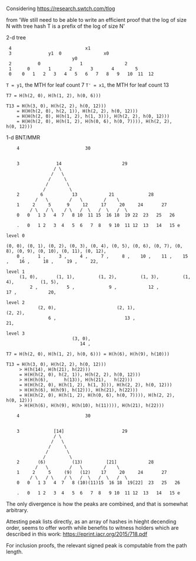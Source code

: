 Considering https://research.swtch.com/tlog

from 'We still need to be able to write an efficient proof that the log of size N with tree hash T is a prefix of the log of size N'


2-d tree

```
 4                            x1
 3              y1  0                x0
                         y0
 2          0               1                2
 1      0       1       2       3       4        5
 0    0   1   2   3   4   5   6   7   8   9   10  11  12
```

`T = y1`, the MTH for leaf count 7
`T' = x1`, the MTH for leaf count 13

`T7	= H(h(2, 0), H(h(1, 2), h(0, 6)))`

```
T13 = H(h(3, 0), H(h(2, 2), h(0, 12)))
    = H(H(h(2, 0), h(2, 1)), H(h(2, 2), h(0, 12)))
    = H(H(h(2, 0), H(h(1, 2), h(1, 3))), H(h(2, 2), h(0, 12)))
    = H(H(h(2, 0), H(h(1, 2), H(h(0, 6), h(0, 7)))), H(h(2, 2), h(0, 12)))
```

1-d BNT/MMR

```
    4                         30


    3              14                       29
                  / \
                 /   \
                /     \
               /       \
              /         \
    2        6           13            21             28
           /   \        /   \        /    \
    1     2     5      9     12     17     20     24       27
         / \   / \    / \   /  \   /  \   /  \
    0   0   1 3   4  7   8 10  11 15  16 18  19 22  23   25   26

    .   0   1 2   3  4   5  6   7  8   9 10  11 12  13   14   15 e
```


```
level 0

(0, 0), (0, 1), (0, 2), (0, 3), (0, 4), (0, 5), (0, 6), (0, 7), (0, 8), (0, 9), (0, 10), (0, 11), (0, 12),
    0 ,     1 ,     3 ,     4 ,     7 ,     8 ,    10 ,    11 ,    15 ,    16 ,     18 ,     19 ,     22,

level 1
     (1, 0),       (1, 1),         (1, 2),         (1, 3),         (1, 4),          (1, 5),
         2 ,           5 ,             9 ,            12 ,            17 ,            20,

level 2
            (2, 0),                       (2, 1),                          (2, 2),
                6 ,                          13 ,                             21,

level 3
                         (3, 0),
                            14 ,
```


`T7	= H(h(2, 0), H(h(1, 2), h(0, 6))) = H(h(6), H(h(9), h(10)))`

```
T13 = H(h(3, 0), H(h(2, 2), h(0, 12)))
     > H(h(14), H(h(21), h(22)))
     = H(H(h(2, 0), h(2, 1)), H(h(2, 2), h(0, 12)))
     > H(H(h(6),      h(13)), H(h(21),   h(22)))
     = H(H(h(2, 0), H(h(1, 2), h(1, 3))), H(h(2, 2), h(0, 12)))
     > H(H(h(6), H(h(9), h(12))), H(h(21), h(22)))
     = H(H(h(2, 0), H(h(1, 2), H(h(0, 6), h(0, 7)))), H(h(2, 2), h(0, 12)))
     > H(H(h(6), H(h(9), H(h(10), h(11)))), H(h(21), h(22)))
```

```
    4                         30


    3             [14]                      29
                  / \
                 /   \
                /     \
               /       \
              /         \
    2       (6)          (13)         [21]            28
           /   \        /   \        /    \
    1     2     5     (9)   (12)    17     20     24       27
         / \   / \    / \   /  \   /  \   /  \
    0   0   1 3   4  7   8 (10)(11)15  16 18  19[22]  23   25   26

    .   0   1 2   3  4   5  6   7  8   9 10  11 12  13   14   15 e
```

The only divergence is how the peaks are combined, and that is somewhat arbitrary.

Attesting peak lists directly, as an array of hashes in
hieght decending order, seems to offer worth while benefits to witness holders
which are described in this work:
https://eprint.iacr.org/2015/718.pdf

For inclusion proofs, the relevant signed peak is computable from the path length.